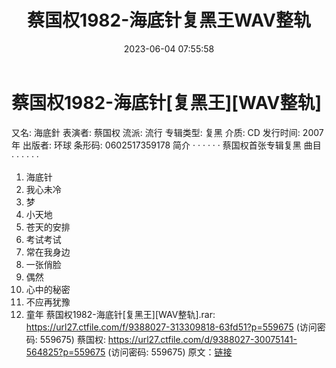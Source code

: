 ﻿---
title: 蔡国权1982-海底针复黑王WAV整轨
date: 2023-06-04 07:55:58
categories: WAV车载音乐、镜像
tags: 华语中文
---
# 蔡国权1982-海底针[复黑王][WAV整轨]

又名: 海底針
表演者: 蔡国权
流派: 流行
专辑类型: 复黑
介质: CD
发行时间: 2007年
出版者: 环球
条形码: 0602517359178
简介
· · · · · ·
蔡国权首张专辑复黑
曲目
· · · · · ·
01. 海底针
02. 我心未冷
03. 梦
04. 小天地
05. 苍天的安排
06. 考试考试
07. 常在我身边
08. 一张俏脸
09. 偶然
10. 心中的秘密
11. 不应再犹豫
12. 童年
蔡国权1982-海底针[复黑王][WAV整轨].rar: https://url27.ctfile.com/f/9388027-313309818-63fd51?p=559675
(访问密码: 559675)
蔡国权: https://url27.ctfile.com/d/9388027-30075141-564825?p=559675
(访问密码: 559675)
原文：[链接](https://blog.sina.com.cn/s/blog_1647c7e760103126q.html)
